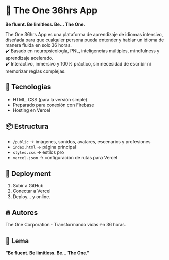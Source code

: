 # 🚀 The One 36hrs App

**Be fluent. Be limitless. Be... The One.**

The One 36hrs App es una plataforma de aprendizaje de idiomas intensivo, diseñada para que cualquier persona pueda entender y hablar un idioma de manera fluida en solo 36 horas.  
✔️ Basado en neuropsicología, PNL, inteligencias múltiples, mindfulness y aprendizaje acelerado.  
✔️ Interactivo, inmersivo y 100% práctico, sin necesidad de escribir ni memorizar reglas complejas.

## 🧠 Tecnologías
- HTML, CSS (para la versión simple)
- Preparado para conexión con Firebase
- Hosting en Vercel

## 📦 Estructura
- `/public` → imágenes, sonidos, avatares, escenarios y profesiones
- `index.html` → página principal
- `styles.css` → estilos pro
- `vercel.json` → configuración de rutas para Vercel

## 🚀 Deployment
1. Subir a GitHub
2. Conectar a Vercel
3. Deploy... y online.

## 🔥 Autores
The One Corporation - Transformando vidas en 36 horas.

## 🌟 Lema
**“Be fluent. Be limitless. Be... The One.”**
